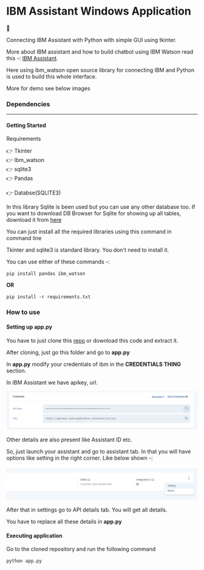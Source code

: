 # IBM Assistant Windows Application

:speech_balloon:

  Connecting IBM Assistant with Python with simple GUI using tkinter.
  
  More about IBM assistant and how to build chatbot using IBM Watson read this -: [IBM Assistant](https://www.ibm.com/cloud/watson-assistant/). 
  
  Here using ibm_watson open source library for connecting IBM and Python is used to build this whole interface.
  
  More for demo see below images
  
  ### Dependencies
  ---
  #### Getting Started
  
  Requirements
  
  :point_right: Tkinter<br/>
  :point_right: Ibm_watson<br/> 
  :point_right: sqlite3<br/>
  :point_right: Pandas<br/>
  
  :point_right: Databse(SQLITE3) 
  
  In this library Sqlite is been used but you can use any other database too. If you want to download DB Browser for Sqlite for showing up all     tables, download it from [here](https://download.sqlitebrowser.org/SQLiteDatabaseBrowserPortable_3.11.2_English.paf.exe)
  
  You can just install all the required libraries using this command in command line 
  
  Tkinter and sqlite3 is standard library. You don't need to install it.
  
  You can use either of these commands -:
  
  ``` 
  pip install pandas ibm_watson
  
  ```
  
  **OR**
  
  ```
  pip install -r requirements.txt
  
  ```
  
  ### How to use
  
  #### Setting up app.py
  
  You have to just clone this [repo](https://github.com/ri-dhimagarg1/ibm_deployment) or download this code and extract it.
  
  After cloning, just go this folder and go to **app.py**
  
  In **app.py** modify your credentials of ibm in the **CREDENTIALS THING** section.
  
  In IBM Assistant we have apikey, url.
  
  <img src='https://github.com/ri-dhimagarg1/ibm_deployment/blob/master/IBM1.PNG'>

Other details are also present like Assistant ID etc.

So, just launch your assistant and go to assistant tab. In that you will have options like setting in the right corner. Like below shown -:

<img src='https://github.com/ri-dhimagarg1/ibm_deployment/blob/master/ibm2.PNG'>

After that in settings go to API details tab. You will get all details.

You have to replace all these details in **app.py**

#### Executing application

Go to the cloned repository and run the following command 

```
python app.py
```







  
  
  
  
  
  
  
  
  
  
  
 
  
  
  
